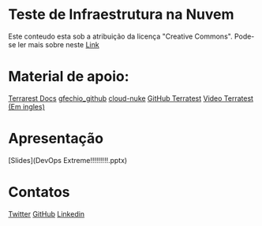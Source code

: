 # Teste de Infraestrutura na Nuvem

Este conteudo esta sob a atribuição da licença "Creative Commons".
Pode-se ler mais sobre neste [Link](https://creativecommons.org/licenses/?lang=pt_BR)

# Material de apoio:

[Terrarest Docs](https://github.com/gruntwork-io/terratest)
[gfechio_github](https://github.com/gfechio/DevOpsExtreme)
[cloud-nuke](https://github.com/gruntwork-io/cloud-nuke)
[GitHub Terratest](https://github.com/gruntwork-io/terratest)
[Video Terratest (Em ingles)](https://www.youtube.com/watch?v=xhHOW0EF5u8)

# Apresentação 

[Slides](DevOps Extreme!!!!!!!!!.pptx)


# Contatos

[Twitter](https://twitter.com/gfechio_)
[GitHub](https://github.com/gfechio)
[Linkedin](https://www.linkedin.com/in/gfechio/)

